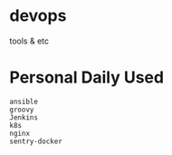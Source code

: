 # devops
tools &amp; etc

# Personal Daily Used
```
ansible
groovy
Jenkins
k8s
nginx
sentry-docker
```